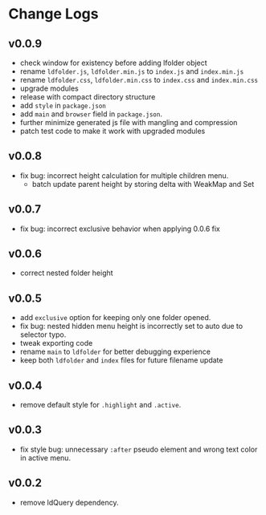 # Change Logs

## v0.0.9

 - check window for existency before adding lfolder object
 - rename `ldfolder.js`, `ldfolder.min.js` to `index.js` and `index.min.js`
 - rename `ldfolder.css`, `ldfolder.min.css` to `index.css` and `index.min.css`
 - upgrade modules
 - release with compact directory structure
 - add `style` in `package.json`
 - add `main` and `browser` field in `package.json`.
 - further minimize generated js file with mangling and compression
 - patch test code to make it work with upgraded modules


## v0.0.8

 - fix bug: incorrect height calculation for multiple children menu.
   - batch update parent height by storing delta with WeakMap and Set


## v0.0.7

 - fix bug: incorrect exclusive behavior when applying 0.0.6 fix


## v0.0.6

 - correct nested folder height


## v0.0.5

 - add `exclusive` option for keeping only one folder opened.
 - fix bug: nested hidden menu height is incorrectly set to auto due to selector typo.
 - tweak exporting code
 - rename `main` to `ldfolder` for better debugging experience
 - keep both `ldfolder` and `index` files for future filename update


## v0.0.4

 - remove default style for `.highlight` and `.active`.


## v0.0.3

 - fix style bug: unnecessary `:after` pseudo element and wrong text color in active menu.


## v0.0.2

 - remove ldQuery dependency.

